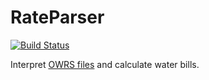 # RateParser

[![Build Status](https://travis-ci.org/California-Data-Collaborative/RateParser.svg?branch=master)](https://travis-ci.org/California-Data-Collaborative/RateParser)


Interpret [OWRS files](https://github.com/California-Data-Collaborative/Open-Water-Rate-Specification) and calculate water bills.
